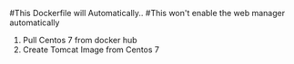 #This Dockerfile will Automatically..
#This won't enable the web manager automatically

1. Pull Centos 7 from docker hub
2. Create Tomcat Image from Centos 7